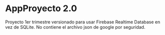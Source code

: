 # AppProyecto 2.0
Proyecto 1er trimestre versionado para usar Firebase Realtime Database en vez de SQLite. 
No contiene el archivo json de google por seguridad.
